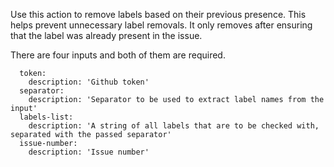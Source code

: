 Use this action to remove labels based on their previous presence. This helps prevent unnecessary label removals. It only removes after ensuring that the label was already present in the issue.

There are four inputs and both of them are required.

```
  token:
    description: 'Github token'
  separator:
    description: 'Separator to be used to extract label names from the input'
  labels-list:
    description: 'A string of all labels that are to be checked with, separated with the passed separator'
  issue-number:
    description: 'Issue number'
```